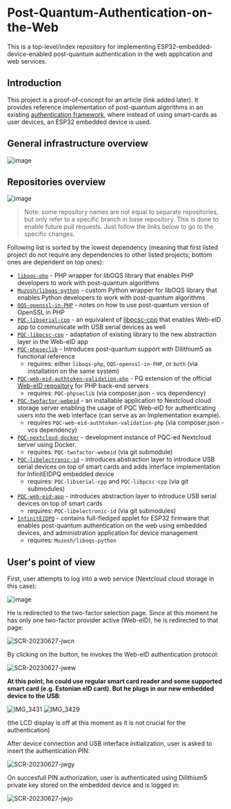 # Post-Quantum-Authentication-on-the-Web
This is a top-level/index repository for implementing ESP32-embedded-device-enabled post-quantum authentication in the web application and web services.

## Introduction
This project is a proof-of-concept for an article (link added later). It provides reference implementation of post-quantum algorithms in an existing [authentication framework](https://github.com/Muzosh/Smart-Card-Authentication-On-The-Web), where instead of using smart-cards as user devices, an ESP32 embedded device is used.

## General infrastructure overview
![image](https://github.com/Muzosh/Post-Quantum-Authentication-on-the-Web/assets/30979983/bd86e6b9-29b3-4146-8d96-3fd7efcb6e1c)


## Repositories overview
![image](https://github.com/Muzosh/Post-Quantum-Authentication-on-the-Web/assets/30979983/9c421367-163f-4b8d-a021-f9a6ded5cf85)
> Note: some repository names are not equal to separate repositories, but only refer to a specific branch in base repository. This is done to enable future pull requests. Just follow the links below to go to the specific changes.

Following list is sorted by the lowest dependency (meaning that first listed project do not require any dependencies to other listed projects; bottom ones are dependent on top ones):
* [`liboqs-php`](https://github.com/Muzosh/liboqs-php) - PHP wrapper for libOQS library that enables PHP developers to work with post-quantum algorithms
* [`Muzosh/liboqs-python`](https://github.com/Muzosh/liboqs-python) - custom Python wrapper for libOQS library that enables Python developers to work with post-quantum algorithms
* [`OQS-openssl-in-PHP`](https://github.com/Muzosh/OQS-openssl-in-PHP) - notes on how to use post-quantum version of OpenSSL in PHP
* [`PQC-libserial-cpp`](https://github.com/Muzosh/libserial-cpp) - an equivalent of [libpcsc-cpp](https://github.com/web-eid/libpcsc-cpp) that enables Web-eID app to communicate with USB serial devices as well
* [`PQC-libpcsc-cpp`](https://github.com/Muzosh/libpcsc-cpp/tree/feature-adapt-serial-abstraction-layer) - adaptation of existing library to the new abstraction layer in the Web-eID app
* [`PQC-phpseclib`](https://github.com/Muzosh/phpseclib/tree/feature-post-quantum-support) - Introduces post-quantum support with Dilithium5 as functional reference
  * requires: either `liboqs-php`, `OQS-openssl-in-PHP`, or `both` (via installation on the same system)
* [`PQC-web-eid-authtoken-validation-php`](https://github.com/Muzosh/web-eid-authtoken-validation-php/tree/feature-post-quantum-support) - PQ extension of the official [Web-eID repository](https://github.com/web-eid) for PHP back-end servers
  * requires: `PQC-phpseclib` (via composer.json - vcs dependency)
* [`PQC-twofactor-webeid`](https://github.com/Muzosh/nextcloud_twofactor_webeid) - an installable application to Nextcloud cloud storage server enabling the usage of PQC Web-eID for authenticating users into the web interface (can serve as an implementation example).
  * requires `PQC-web-eid-authtoken-validation-php` (via composer.json - vcs dependency)
* [`PQC-nextcloud-docker`](https://github.com/Muzosh/PQC-nextcloud-docker) - development instance of PQC-ed Nextcloud server using Docker.
  * requires: `PQC-twofactor-webeid` (via git submodule)
* [`PQC-libelectronic-id`](https://github.com/Muzosh/libelectronic-id/tree/feature-abstraction-layer-and-InfinitEIDPQ) - introduces abstraction layer to introduce USB serial devices on top of smart cards and adds interface implementation for InfinitEIDPQ embedded device
  * requires: `PQC-libserial-cpp` and `PQC-libpcsc-cpp` (via git submodules)
* [`PQC-web-eid-app`](https://github.com/Muzosh/web-eid-app/tree/feature-abstraction-layer-and-serial-devices) - introduces abstraction layer to introduce USB serial devices on top of smart cards
  * requires: `PQC-libelectronic-id` (via git submodules)
* [`InfinitEIDPQ`](https://github.com/Muzosh/InfinitEIDPQ) - contains full-fledged applet for ESP32 firmware that enables post-quantum authentication on the web using embedded devices, and administration application for device management
  * requires: `Muzosh/liboqs-python`

## User's point of view
First, user attempts to log into a web service (Nextcloud cloud storage in this case):

![image](https://github.com/Muzosh/Post-Quantum-Authentication-On-The-Web/assets/30979983/f4b5bb48-2dec-4d2a-aabe-65fda5bdc089)

He is redirected to the two-factor selection page. Since at this moment he has only one two-factor provider active (Web-eID), he is redirected to that page:

![SCR-20230627-jwcn](https://github.com/Muzosh/Post-Quantum-Authentication-On-The-Web/assets/30979983/bc07a49d-f098-4415-b554-8dcdee05d5d1)

By clicking on the button, he invokes the Web-eID authentication protocol:

![SCR-20230627-jwew](https://github.com/Muzosh/Post-Quantum-Authentication-On-The-Web/assets/30979983/4cbedbc1-3242-4465-b25d-65834e3b6906)

**At this point, he could use regular smart card reader and some supported smart card (e.g. Estonian eID card). But he plugs in our new embedded device to the USB**:

![IMG_3431](https://github.com/Muzosh/Post-Quantum-Authentication-On-The-Web/assets/30979983/8d0ce631-b457-46d4-b0dd-3e65ccb2686f)
![IMG_3429](https://github.com/Muzosh/Post-Quantum-Authentication-On-The-Web/assets/30979983/ee6595d2-d73d-4497-af83-3843212efd8e)


(the LCD display is off at this moment as it is not crucial for the authentication)

After device connection and USB interface initialization, user is asked to insert the authentication PIN:

![SCR-20230627-jwgy](https://github.com/Muzosh/Post-Quantum-Authentication-On-The-Web/assets/30979983/eea47f50-d92a-489e-a19d-9e141739cbb0)

On succesfull PIN authorization, user is authenticated using Dilithium5 private key stored on the embedded device and is logged in:

![SCR-20230627-jwjo](https://github.com/Muzosh/Post-Quantum-Authentication-On-The-Web/assets/30979983/29156b0a-6a48-40d6-9986-8fe59116c35d)
